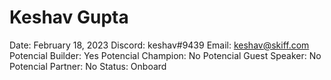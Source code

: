 # Keshav Gupta

Date: February 18, 2023
Discord: keshav#9439
Email: keshav@skiff.com
Potencial Builder: Yes
Potencial Champion: No
Potencial Guest Speaker: No
Potencial Partner: No
Status: Onboard